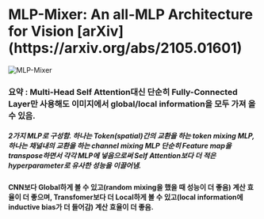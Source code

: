 <h1> MLP-Mixer: An all-MLP Architecture for Vision [arXiv](https://arxiv.org/abs/2105.01601) </h1> 

![MLP-Mixer](https://camo.githubusercontent.com/6f01197a711dee4f81441f2e6fef577f72ab8b36f1ddeea03d30ecada3e10d72/68747470733a2f2f6d69726f2e6d656469756d2e636f6d2f6d61782f333339382f312a635548643647396a6a776c3946377858765f534245772e6a706567)
<h3>
요약 : 
Multi-Head Self Attention대신 단순히 Fully-Connected Layer만 사용해도 이미지에서 global/local information을  모두 가져 올 수 있음.
</h3>



<h5>
2가지 MLP로 구성함. 하나는 Token(spatial)간의 교환을 하는 token mixing MLP, 하나는 채널내의 교환을 하는 channel mixing MLP 
단순히 Feature map을 transpose하면서 각각 MLP에 넣음으로써 Self Attention보다 더 적은 hyperparameter로 유사한 성능을 이끌어냄.  
</h5>

<h4>
CNN보다 Global하게 볼 수 있고(random mixing을 했을 때 성능이 더 좋음) 계산 효율이 더 좋으며,  
Transfomer보다 더 Local하게 볼 수 있고(local information에 inductive bias가 더 들어감) 계산 효율이 더 좋음.
</h4>
